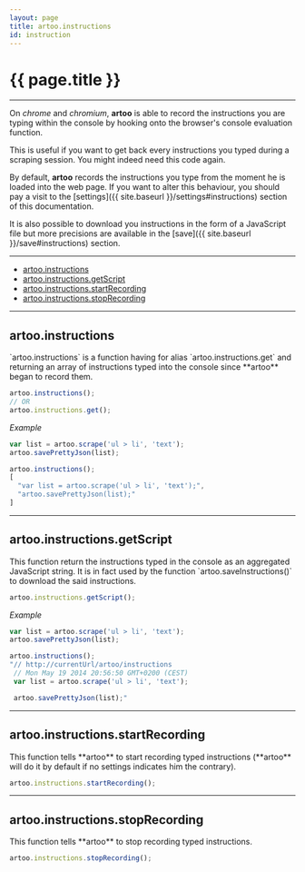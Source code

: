 ```yaml
---
layout: page
title: artoo.instructions
id: instruction
---
```


# {{ page.title }}

---

On *chrome* and *chromium*, **artoo** is able to record the instructions you are typing within the console by hooking onto the browser's console evaluation function.

This is useful if you want to get back every instructions you typed during a scraping session. You might indeed need this code again.

By default, **artoo** records the instructions you type from the moment he is loaded into the web page. If you want to alter this behaviour, you should pay a visit to the [settings]({{ site.baseurl }}/settings#instructions) section of this documentation.

It is also possible to download you instructions in the form of a JavaScript file but more precisions are available in the [save]({{ site.baseurl }}/save#instructions) section.

---

* [artoo.instructions](#instructions)
* [artoo.instructions.getScript](#get-script)
* [artoo.instructions.startRecording](#start-recording)
* [artoo.instructions.stopRecording](#stop-recording)

---

<h2 id="instructions">artoo.instructions</h2>
`artoo.instructions` is a function having for alias `artoo.instructions.get` and returning an array of instructions typed into the console since **artoo** began to record them.

```js
artoo.instructions();
// OR
artoo.instructions.get();
```

*Example*

```js
var list = artoo.scrape('ul > li', 'text');
artoo.savePrettyJson(list);

artoo.instructions();
[
  "var list = artoo.scrape('ul > li', 'text');",
  "artoo.savePrettyJson(list);"
]
```

---

<h2 id="get-script">artoo.instructions.getScript</h2>
This function return the instructions typed in the console as an aggregated JavaScript string. It is in fact used by the function `artoo.saveInstructions()` to download the said instructions.

```js
artoo.instructions.getScript();
```

*Example*

```js
var list = artoo.scrape('ul > li', 'text');
artoo.savePrettyJson(list);

artoo.instructions();
"// http://currentUrl/artoo/instructions
 // Mon May 19 2014 20:56:50 GMT+0200 (CEST)
 var list = artoo.scrape('ul > li', 'text');

 artoo.savePrettyJson(list);"
```

---

<h2 id="start-recording">artoo.instructions.startRecording</h2>
This function tells **artoo** to start recording typed instructions (**artoo** will do it by default if no settings indicates him the contrary).

```js
artoo.instructions.startRecording();
```

---

<h2 id="stop-recording">artoo.instructions.stopRecording</h2>
This function tells **artoo** to stop recording typed instructions.

```js
artoo.instructions.stopRecording();
```
